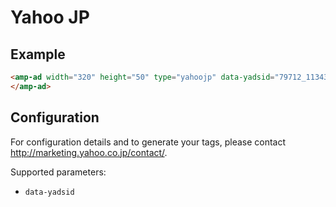 <!---
Copyright 2016 The AMP HTML Authors. All Rights Reserved.

Licensed under the Apache License, Version 2.0 (the "License");
you may not use this file except in compliance with the License.
You may obtain a copy of the License at

      http://www.apache.org/licenses/LICENSE-2.0

Unless required by applicable law or agreed to in writing, software
distributed under the License is distributed on an "AS-IS" BASIS,
WITHOUT WARRANTIES OR CONDITIONS OF ANY KIND, either express or implied.
See the License for the specific language governing permissions and
limitations under the License.
-->

# Yahoo JP

## Example

```html
<amp-ad width="320" height="50" type="yahoojp" data-yadsid="79712_113431">
</amp-ad>
```

## Configuration

For configuration details and to generate your tags, please contact http://marketing.yahoo.co.jp/contact/.

Supported parameters:

-   `data-yadsid`
